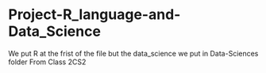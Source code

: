 
# Project-R_language-and-Data_Science
We put R at the frist of the file but the data_science we put in Data-Sciences folder
From Class 2CS2
